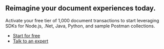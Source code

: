 <DCSummaryBlock slots="heading, text, buttons"  background="rgb(31, 42, 73)" btnVariant="cta" buttonPositionRight className="Reinvent py-2 reimagine" />

## Reimagine your document experiences today.

Activate your free tier of 1,000 document transactions to start leveraging SDKs for Node.js, .Net, Java, Python, and sample Postman collections.

- [Start for free](https://acrobatservices.adobe.com/dc-integration-creation-app-cdn/main.html)
- [Talk to an expert](/pricing/contact/)
